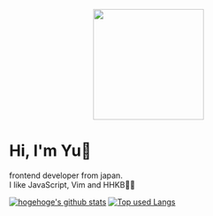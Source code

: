 <div align="center">
  <image width="200" src="https://user-images.githubusercontent.com/16290220/216814833-ef5adcb2-95ae-4e4f-baf5-5eaae186e6b1.gif" />
</div>

# Hi, I'm Yu👋
frontend developer from japan.  
I like JavaScript, Vim and HHKB👨‍💻

[![hogehoge's github stats](https://github-readme-stats.vercel.app/api?username=Yuki-Sakaguchi&hide=contribs&count_private=true&show_icons=true)](https://github.com/Yuki-Sakaguchi/) [![Top used Langs](https://github-readme-stats.vercel.app/api/top-langs/?username=Yuki-Sakaguchi&layout=compact)](https://github.com/Yuki-Sakaguchi/)

